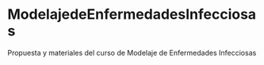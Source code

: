 # ModelajedeEnfermedadesInfecciosas
Propuesta y materiales del curso de Modelaje de Enfermedades Infecciosas
